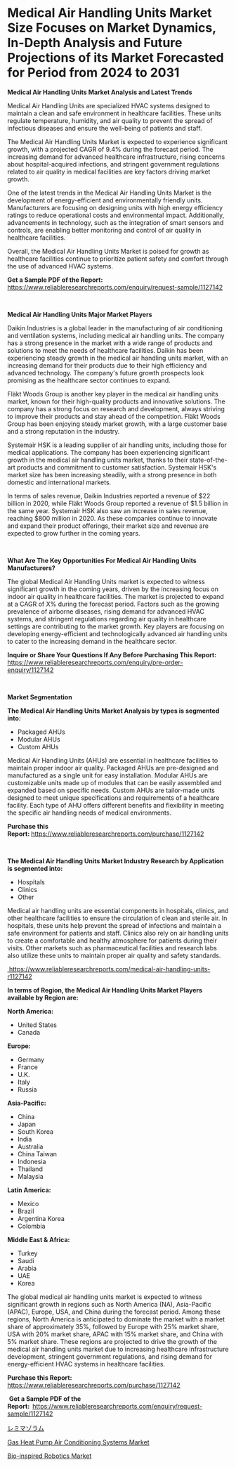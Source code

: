 <p><h1>Medical Air Handling Units Market Size Focuses on Market Dynamics, In-Depth Analysis and Future Projections of its Market Forecasted for Period from 2024 to 2031</h1></p><p><strong>Medical Air Handling Units Market Analysis and Latest Trends</strong></p>
<p><p>Medical Air Handling Units are specialized HVAC systems designed to maintain a clean and safe environment in healthcare facilities. These units regulate temperature, humidity, and air quality to prevent the spread of infectious diseases and ensure the well-being of patients and staff.</p><p>The Medical Air Handling Units Market is expected to experience significant growth, with a projected CAGR of 9.4% during the forecast period. The increasing demand for advanced healthcare infrastructure, rising concerns about hospital-acquired infections, and stringent government regulations related to air quality in medical facilities are key factors driving market growth.</p><p>One of the latest trends in the Medical Air Handling Units Market is the development of energy-efficient and environmentally friendly units. Manufacturers are focusing on designing units with high energy efficiency ratings to reduce operational costs and environmental impact. Additionally, advancements in technology, such as the integration of smart sensors and controls, are enabling better monitoring and control of air quality in healthcare facilities.</p><p>Overall, the Medical Air Handling Units Market is poised for growth as healthcare facilities continue to prioritize patient safety and comfort through the use of advanced HVAC systems.</p></p>
<p><strong>Get a Sample PDF of the Report:&nbsp;</strong> <a href="https://www.reliableresearchreports.com/enquiry/request-sample/1127142">https://www.reliableresearchreports.com/enquiry/request-sample/1127142</a></p>
<p>&nbsp;</p>
<p><strong>Medical Air Handling Units Major Market Players</strong></p>
<p><p>Daikin Industries is a global leader in the manufacturing of air conditioning and ventilation systems, including medical air handling units. The company has a strong presence in the market with a wide range of products and solutions to meet the needs of healthcare facilities. Daikin has been experiencing steady growth in the medical air handling units market, with an increasing demand for their products due to their high efficiency and advanced technology. The company's future growth prospects look promising as the healthcare sector continues to expand.</p><p>Fläkt Woods Group is another key player in the medical air handling units market, known for their high-quality products and innovative solutions. The company has a strong focus on research and development, always striving to improve their products and stay ahead of the competition. Fläkt Woods Group has been enjoying steady market growth, with a large customer base and a strong reputation in the industry.</p><p>Systemair HSK is a leading supplier of air handling units, including those for medical applications. The company has been experiencing significant growth in the medical air handling units market, thanks to their state-of-the-art products and commitment to customer satisfaction. Systemair HSK's market size has been increasing steadily, with a strong presence in both domestic and international markets.</p><p>In terms of sales revenue, Daikin Industries reported a revenue of $22 billion in 2020, while Fläkt Woods Group reported a revenue of $1.5 billion in the same year. Systemair HSK also saw an increase in sales revenue, reaching $800 million in 2020. As these companies continue to innovate and expand their product offerings, their market size and revenue are expected to grow further in the coming years.</p></p>
<p>&nbsp;</p>
<p><strong>What Are The Key Opportunities For Medical Air Handling Units Manufacturers?</strong></p>
<p><p>The global Medical Air Handling Units market is expected to witness significant growth in the coming years, driven by the increasing focus on indoor air quality in healthcare facilities. The market is projected to expand at a CAGR of X% during the forecast period. Factors such as the growing prevalence of airborne diseases, rising demand for advanced HVAC systems, and stringent regulations regarding air quality in healthcare settings are contributing to the market growth. Key players are focusing on developing energy-efficient and technologically advanced air handling units to cater to the increasing demand in the healthcare sector.</p></p>
<p><strong>Inquire or Share Your Questions If Any Before Purchasing This Report:</strong> <a href="https://www.reliableresearchreports.com/enquiry/pre-order-enquiry/1127142">https://www.reliableresearchreports.com/enquiry/pre-order-enquiry/1127142</a></p>
<p>&nbsp;</p>
<p><strong>Market Segmentation</strong></p>
<p><strong>The Medical Air Handling Units Market Analysis by types is segmented into:</strong></p>
<p><ul><li>Packaged AHUs</li><li>Modular AHUs</li><li>Custom AHUs</li></ul></p>
<p><p>Medical Air Handling Units (AHUs) are essential in healthcare facilities to maintain proper indoor air quality. Packaged AHUs are pre-designed and manufactured as a single unit for easy installation. Modular AHUs are customizable units made up of modules that can be easily assembled and expanded based on specific needs. Custom AHUs are tailor-made units designed to meet unique specifications and requirements of a healthcare facility. Each type of AHU offers different benefits and flexibility in meeting the specific air handling needs of medical environments.</p></p>
<p><strong>Purchase this Report:&nbsp;</strong><a href="https://www.reliableresearchreports.com/purchase/1127142">https://www.reliableresearchreports.com/purchase/1127142</a></p>
<p>&nbsp;</p>
<p><strong>The Medical Air Handling Units Market Industry Research by Application is segmented into:</strong></p>
<p><ul><li>Hospitals</li><li>Clinics</li><li>Other</li></ul></p>
<p><p>Medical air handling units are essential components in hospitals, clinics, and other healthcare facilities to ensure the circulation of clean and sterile air. In hospitals, these units help prevent the spread of infections and maintain a safe environment for patients and staff. Clinics also rely on air handling units to create a comfortable and healthy atmosphere for patients during their visits. Other markets such as pharmaceutical facilities and research labs also utilize these units to maintain proper air quality and safety standards.</p></p>
<p><a href="https://www.reliableresearchreports.com/medical-air-handling-units-r1127142">&nbsp;https://www.reliableresearchreports.com/medical-air-handling-units-r1127142</a></p>
<p><strong>In terms of Region, the Medical Air Handling Units Market Players available by Region are:</strong></p>
<p>
    <p> <strong> North America: </strong>
        <ul>
            <li>United States</li>
            <li>Canada</li>
        </ul>
        </p> 
    <p> <strong> Europe: </strong>
        <ul>
            <li>Germany</li>
            <li>France</li>
            <li>U.K.</li>
            <li>Italy</li>
            <li>Russia</li>
        </ul>
        </p> 
    <p> <strong> Asia-Pacific: </strong>
        <ul>
            <li>China</li>
            <li>Japan</li>
            <li>South Korea</li>
            <li>India</li>
            <li>Australia</li>
            <li>China Taiwan</li>
            <li>Indonesia</li>
            <li>Thailand</li>
            <li>Malaysia</li>
        </ul>
        </p> 
    <p> <strong> Latin America: </strong>
        <ul>
            <li>Mexico</li>
            <li>Brazil</li>
            <li>Argentina Korea</li>
            <li>Colombia</li>
        </ul>
        </p> 
    <p> <strong> Middle East & Africa: </strong>
        <ul>
            <li>Turkey</li>
            <li>Saudi</li>
            <li>Arabia</li>
            <li>UAE</li>
            <li>Korea</li>
        </ul>
    </p>
    </p>
<p><p>The global medical air handling units market is expected to witness significant growth in regions such as North America (NA), Asia-Pacific (APAC), Europe, USA, and China during the forecast period. Among these regions, North America is anticipated to dominate the market with a market share of approximately 35%, followed by Europe with 25% market share, USA with 20% market share, APAC with 15% market share, and China with 5% market share. These regions are projected to drive the growth of the medical air handling units market due to increasing healthcare infrastructure development, stringent government regulations, and rising demand for energy-efficient HVAC systems in healthcare facilities.</p></p>
<p><strong>Purchase this Report: </strong><a href="https://www.reliableresearchreports.com/purchase/1127142">https://www.reliableresearchreports.com/purchase/1127142</a></p>
<p>&nbsp;<strong>Get a Sample PDF of the Report:&nbsp;&nbsp;</strong><a href="https://www.reliableresearchreports.com/enquiry/request-sample/1127142">https://www.reliableresearchreports.com/enquiry/request-sample/1127142</a></p>
<p><strong></strong></p>
<p><p><a href="https://github.com/SimeonBode1/Market-Research-Report-List-1/blob/main/3815433170669.md">レミマゾラム</a></p><p><a href="https://github.com/jsmusil/Market-Research-Report-List-4/blob/main/gas-heat-pump-air-conditioning-systems-market.md">Gas Heat Pump Air Conditioning Systems Market</a></p><p><a href="https://github.com/bmorecock/Market-Research-Report-List-4/blob/main/bio-inspired-robotics-market.md">Bio-inspired Robotics Market</a></p></p>